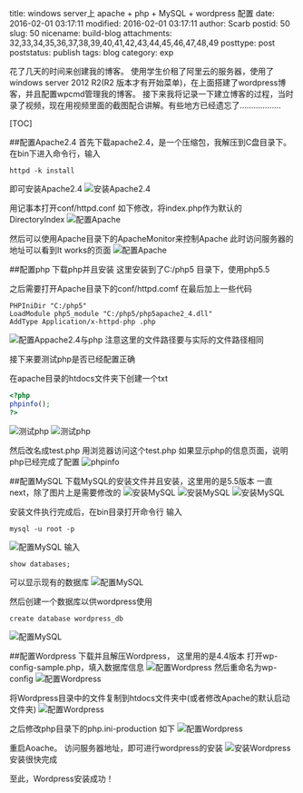 title: windows server上 apache + php + MySQL + wordpress 配置
date: 2016-02-01 03:17:11
modified: 2016-02-01 03:17:11
author: Scarb
postid: 50
slug: 50
nicename: build-blog
attachments: 32,33,34,35,36,37,38,39,40,41,42,43,44,45,46,47,48,49
posttype: post
poststatus: publish
tags: blog
category: exp

花了几天的时间来创建我的博客。
使用学生价租了阿里云的服务器，使用了windows server 2012 R2(R2 版本才有开始菜单)，在上面搭建了wordpress博客，并且配置wpcmd管理我的博客。
接下来我将记录一下建立博客的过程，当时录了视频，现在用视频里面的截图配合讲解。有些地方已经遗忘了………………

[TOC]

##配置Apache2.4
首先下载apache2.4，是一个压缩包，我解压到C盘目录下。
在bin下进入命令行，输入
```
httpd -k install
```
即可安装Apache2.4
![安装Apache2.4][img1]

用记事本打开conf/httpd.conf
如下修改，将index.php作为默认的DirectoryIndex
![配置Apache][img12]

然后可以使用Apache目录下的ApacheMonitor来控制Apache
此时访问服务器的地址可以看到It works的页面
![配置Apache][img3]

##配置php
下载php并且安装
这里安装到了C:/php5 目录下，使用php5.5

之后需要打开Apache目录下的conf/httpd.comf 在最后加上一些代码
```
PHPIniDir "C:/php5"
LoadModule php5_module "C:/php5/php5apache2_4.dll"
AddType Application/x-httpd-php .php
```
![配置Appache2.4与php][img2]
注意这里的文件路径要与实际的文件路径相同

接下来要测试php是否已经配置正确

在apache目录的htdocs文件夹下创建一个txt
```php
<?php
phpinfo();
?>
```
![测试php][img4]
![测试php][img5]

然后改名成test.php
用浏览器访问这个test.php
如果显示php的信息页面，说明php已经完成了配置
![phpinfo][img6]

##配置MySQL
下载MySQL的安装文件并且安装，这里用的是5.5版本
一直next，除了图片上是需要修改的
![安装MySQL][img7]
![安装MySQL][img8]
![安装MySQL][img9]

安装文件执行完成后，在bin目录打开命令行
输入
```
mysql -u root -p
```
![配置MySQL][img10]
输入
```
show databases;
```
可以显示现有的数据库
![配置MySQL][img11]

然后创建一个数据库以供wordpress使用
```
create database wordpress_db
```
![配置MySQL][img13]

##配置Wordpress
下载并且解压Wordpress，
这里用的是4.4版本
打开wp-config-sample.php，填入数据库信息
![配置Wordpress][img14]
然后重命名为wp-config
![配置Wordpress][img15]

将Wordpress目录中的文件复制到htdocs文件夹中(或者修改Apache的默认启动文件夹)
![配置Wordpress][img16]

之后修改php目录下的php.ini-production
如下
![配置Wordpress][img17]

重启Aoache。
访问服务器地址，即可进行wordpress的安装
![安装Wordpress][img18]
安装很快完成

至此，Wordpress安装成功！

[img1]:http://114.215.140.250/wp-content/uploads/2016/02/2016-02-01_030025.png
[img2]:http://114.215.140.250/wp-content/uploads/2016/02/2016-02-01_030108.png
[img3]:http://114.215.140.250/wp-content/uploads/2016/02/2016-02-01_030126.png
[img4]:http://114.215.140.250/wp-content/uploads/2016/02/2016-02-01_030151.png
[img5]:http://114.215.140.250/wp-content/uploads/2016/02/2016-02-01_030200.png
[img6]:http://114.215.140.250/wp-content/uploads/2016/02/2016-02-01_030353.png
[img7]:http://114.215.140.250/wp-content/uploads/2016/02/2016-02-01_030515.png
[img8]:http://114.215.140.250/wp-content/uploads/2016/02/2016-02-01_030621.png
[img9]:http://114.215.140.250/wp-content/uploads/2016/02/2016-02-01_030645.png
[img10]:http://114.215.140.250/wp-content/uploads/2016/02/2016-02-01_030734.png
[img11]:http://114.215.140.250/wp-content/uploads/2016/02/2016-02-01_030755.png
[img12]:http://114.215.140.250/wp-content/uploads/2016/02/2016-02-01_030824.png
[img13]:http://114.215.140.250/wp-content/uploads/2016/02/2016-02-01_030857.png
[img14]:http://114.215.140.250/wp-content/uploads/2016/02/2016-02-01_030923.png
[img15]:http://114.215.140.250/wp-content/uploads/2016/02/2016-02-01_031007.png
[img16]:http://114.215.140.250/wp-content/uploads/2016/02/2016-02-01_031029.png
[img17]:http://114.215.140.250/wp-content/uploads/2016/02/2016-02-01_031131.png
[img18]:http://114.215.140.250/wp-content/uploads/2016/02/2016-02-01_031200.png